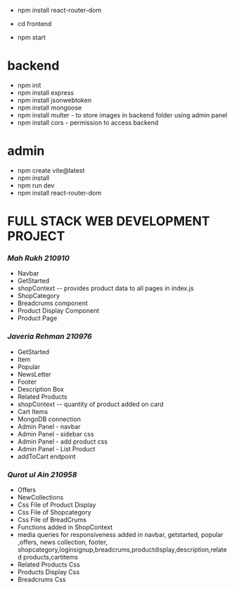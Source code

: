 - npm install react-router-dom

- cd frontend 
- npm start

# backend
- npm init
- npm install express
- npm install jsonwebtoken
- npm install mongoose
- npm install multer - to store images in backend folder using admin panel
- npm install cors - permission to access backend

# admin
- npm create vite@latest
- npm install
- npm run dev
- npm install react-router-dom

# FULL STACK WEB DEVELOPMENT PROJECT

### *Mah Rukh 210910*
- Navbar 
- GetStarted
- shopContext -- provides product data to all pages in index.js
- ShopCategory
- Breadcrums component
- Product Display Component
- Product Page

### *Javeria Rehman 210976*
- GetStarted
- Item
- Popular
- NewsLetter
- Footer
- Description Box
- Related Products
- shopContext -- quantity of product added on card
- Cart Items
- MongoDB connection
- Admin Panel - navbar
- Admin Panel - sidebar css
- Admin Panel - add product css
- Admin Panel - List Product
- addToCart endpoint

### *Qurat ul Ain 210958*
- Offers
- NewCollections
- Css File of Product Display
- Css File of Shopcategory
- Css File of BreadCrums
- Functions added in ShopContext
- media queries for responsiveness added in navbar, getstarted, popular ,offers, news collection, footer, shopcategory,loginsignup,breadcrums,productdisplay,description,related products,cartitems
- Related Products Css
- Products Display Css
- Breadcrums Css


